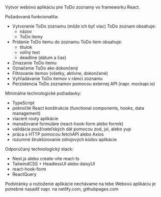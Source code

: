 Vytvor webovú aplikáciu pre ToDo zoznamy vo frameworku React.

Požadovaná funkcionalita:
- Vytvorenie ToDo zoznamu (môže ich byť viac)
  ToDo zoznam obsahuje:
   - názov
   - ToDo itemy
- Pridanie ToDo itemu do zoznamu
  ToDo item obsahuje:
   - titulok
   - voľný text
   - deadline (dátum a čas)
- Zmazanie ToDo itemu
- Označenie ToDo ako dokončený
- Filtrovanie itemov (všetky, aktívne, dokončené)
- Vyhľadávanie ToDo itemov v rámci zoznamu
- Perzistencia ToDo zoznamov pomocou externej API (napr. mockapi.io)

Minimálne technologické požiadavky:
- TypeScript 
- pokročilé React konštrukcie (functional components, hooks, data management)
- viaceré routy aplikácie
- manažované formuláre (react-hook-form alebo formik)
- validácia používateľských dát pomocou zod, joi, alebo yup
- práca s HTTP pomocou fetchAPI alebo Axios
- rozumné štruktúrovanie zdrojových kódov aplikácie

Odporúčaný technologický stack:
- Next.js alebo create-vite react-ts
- TailwindCSS + HeadlessUI alebo daisyUI
- react-hook-form
- ReactQuery 

Podstránky a rozloženie aplikácie nechávame na tebe
Webovú aplikáciu je potrebné nasadiť napr. na netlify.com, githubpages.com